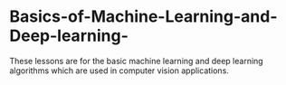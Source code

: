 # Basics-of-Machine-Learning-and-Deep-learning-
These lessons are for the basic machine learning and deep learning algorithms which are used in computer vision applications. 
